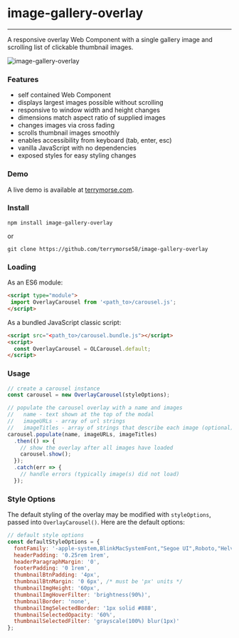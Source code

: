 # image-gallery-overlay
---
A responsive overlay Web Component with a single gallery image and
scrolling list of clickable thumbnail images.
 
![image-gallery-overlay](https://terrymorse.com/public/bootstrap-carousel-modal.gif "Sample image gallery")
 
### Features ###
 
 + self contained Web Component
 + displays largest images possible without scrolling
 + responsive to window width and height changes
 + dimensions match aspect ratio of supplied images
 + changes images via cross fading
 + scrolls thumbnail images smoothly
 + enables accessibility from keyboard (tab, enter, esc)
 + vanilla JavaScript with no dependencies
 + exposed styles for easy styling changes
 
### Demo ###
 
 A live demo is available at
 [terrymorse.com](https://terrymorse.com/private/modalcarousel/index.html).
 
### Install ###

 ```text
npm install image-gallery-overlay
```
or
```text
git clone https://github.com/terrymorse58/image-gallery-overlay
```

### Loading ###
 
As an ES6 module:
 ```html
<script type="module">
  import OverlayCarousel from '<path_to>/carousel.js';
</script>
```

As a bundled JavaScript classic script:
```html
<script src="<path_to>/carousel.bundle.js"></script>
<script>
  const OverlayCarousel = OLCarousel.default;
</script>
```

### Usage ###
```javascript
// create a carousel instance
const carousel = new OverlayCarousel(styleOptions);

// populate the carousel overlay with a name and images
//   name - text shown at the top of the modal
//   imageURLs - array of url strings 
//   imageTitles - array of strings that describe each image (optional)
carousel.populate(name, imageURLs, imageTitles)
  .then(() => {
    // show the overlay after all images have loaded
    carousel.show();
  });
  .catch(err => { 
    // handle errors (typically image(s) did not load)
  });
```
### Style Options ###

The default styling of the overlay may be modified with `styleOptions`, passed
 into `OverlayCarousel()`. Here are the default options:

```javascript
// default style options
const defaultStyleOptions = {
  fontFamily: '-apple-system,BlinkMacSystemFont,"Segoe UI",Roboto,"Helvetica Neue",Arial,"Noto Sans",sans-serif,"Apple Color Emoji","Segoe UI Emoji","Segoe UI Symbol","Noto Color Emoji"',
  headerPadding: '0.25rem 1rem',
  headerParagraphMargin: '0',
  footerPadding: '0 1rem',
  thumbnailBtnPadding: '4px',
  thumbnailBtnMargin: '0 6px', /* must be 'px' units */
  thumbnailImgHeight: '60px',
  thumbnailImgHoverFilter: 'brightness(90%)',
  thumbnailBorder: 'none',
  thumbnailImgSelectedBorder: '1px solid #888',
  thumbnailSelectedOpacity: '60%',
  thumbnailSelectedFilter: 'grayscale(100%) blur(1px)'
};
```
